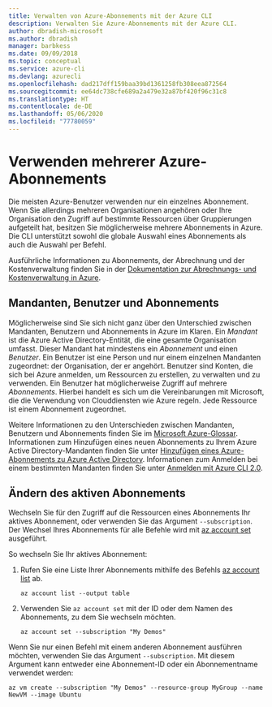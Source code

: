 ```yaml
---
title: Verwalten von Azure-Abonnements mit der Azure CLI
description: Verwalten Sie Azure-Abonnements mit der Azure CLI.
author: dbradish-microsoft
ms.author: dbradish
manager: barbkess
ms.date: 09/09/2018
ms.topic: conceptual
ms.service: azure-cli
ms.devlang: azurecli
ms.openlocfilehash: dad217dff159baa39bd1361258fb308eea872564
ms.sourcegitcommit: ee64dc738cfe689a2a479e32a87bf420f96c31c8
ms.translationtype: HT
ms.contentlocale: de-DE
ms.lasthandoff: 05/06/2020
ms.locfileid: "77780059"
---
```

# <a name="use-multiple-azure-subscriptions"></a>Verwenden mehrerer Azure-Abonnements

Die meisten Azure-Benutzer verwenden nur ein einzelnes Abonnement. Wenn Sie allerdings mehreren Organisationen angehören oder Ihre Organisation den Zugriff auf bestimmte Ressourcen über Gruppierungen aufgeteilt hat, besitzen Sie möglicherweise mehrere Abonnements in Azure. Die CLI unterstützt sowohl die globale Auswahl eines Abonnements als auch die Auswahl per Befehl.

Ausführliche Informationen zu Abonnements, der Abrechnung und der Kostenverwaltung finden Sie in der [Dokumentation zur Abrechnungs- und Kostenverwaltung in Azure](/azure/billing/).

## <a name="tenants-users-and-subscriptions"></a>Mandanten, Benutzer und Abonnements

Möglicherweise sind Sie sich nicht ganz über den Unterschied zwischen Mandanten, Benutzern und Abonnements in Azure im Klaren. Ein _Mandant_ ist die Azure Active Directory-Entität, die eine gesamte Organisation umfasst. Dieser Mandant hat mindestens ein _Abonnement_ und einen _Benutzer_. Ein Benutzer ist eine Person und nur einem einzelnen Mandanten zugeordnet: der Organisation, der er angehört. Benutzer sind Konten, die sich bei Azure anmelden, um Ressourcen zu erstellen, zu verwalten und zu verwenden.
Ein Benutzer hat möglicherweise Zugriff auf mehrere _Abonnements_. Hierbei handelt es sich um die Vereinbarungen mit Microsoft, die die Verwendung von Clouddiensten wie Azure regeln. Jede Ressource ist einem Abonnement zugeordnet.

Weitere Informationen zu den Unterschieden zwischen Mandanten, Benutzern und Abonnements finden Sie im [Microsoft Azure-Glossar](/azure/azure-glossary-cloud-terminology).  Informationen zum Hinzufügen eines neuen Abonnements zu Ihrem Azure Active Directory-Mandanten finden Sie unter [Hinzufügen eines Azure-Abonnements zu Azure Active Directory](/azure/active-directory/active-directory-how-subscriptions-associated-directory).
Informationen zum Anmelden bei einem bestimmten Mandanten finden Sie unter [Anmelden mit Azure CLI 2.0](/cli/azure/authenticate-azure-cli).

## <a name="change-the-active-subscription"></a>Ändern des aktiven Abonnements

Wechseln Sie für den Zugriff auf die Ressourcen eines Abonnements Ihr aktives Abonnement, oder verwenden Sie das Argument `--subscription`. Der Wechsel Ihres Abonnements für alle Befehle wird mit [az account set](/cli/azure/account#az-account-set) ausgeführt.

So wechseln Sie Ihr aktives Abonnement:

1. Rufen Sie eine Liste Ihrer Abonnements mithilfe des Befehls [az account list](/cli/azure/account#az-account-list) ab.

    ```azurecli-interactive
    az account list --output table
    ```
2. Verwenden Sie `az account set` mit der ID oder dem Namen des Abonnements, zu dem Sie wechseln möchten.

    ```azurecli-interactive
    az account set --subscription "My Demos"
    ```

Wenn Sie nur einen Befehl mit einem anderen Abonnement ausführen möchten, verwenden Sie das Argument `--subscription`. Mit diesem Argument kann entweder eine Abonnement-ID oder ein Abonnementname verwendet werden:

```azurecli-interactive
az vm create --subscription "My Demos" --resource-group MyGroup --name NewVM --image Ubuntu
```
